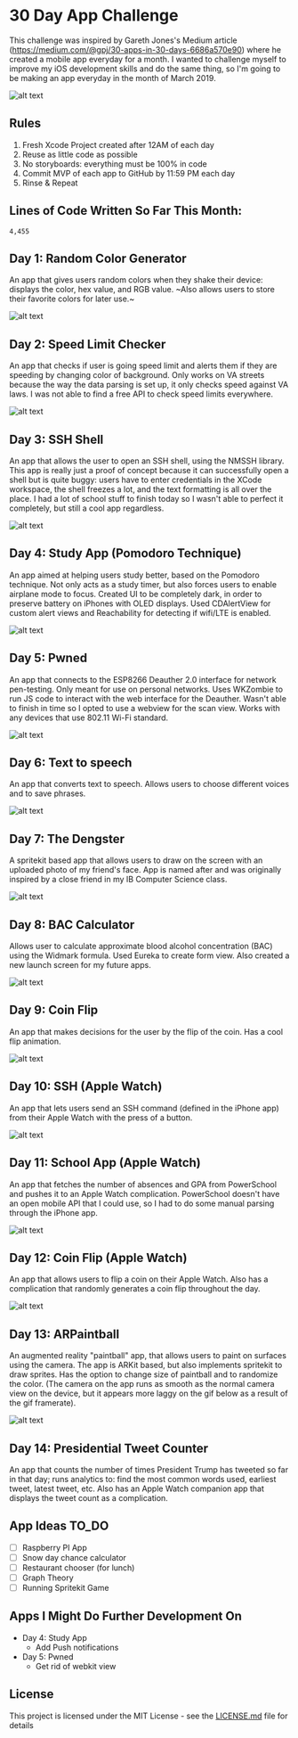 # 30 Day App Challenge
This challenge was inspired by Gareth Jones's Medium article (https://medium.com/@gpj/30-apps-in-30-days-6686a570e90) where he created a mobile app everyday for a month. I wanted to challenge myself to improve my iOS development skills and do the same thing, so I'm going to be making an app everyday in the month of March 2019. 

![alt text](https://cdn-images-1.medium.com/max/2560/1*HrhwTIbp2hchH0-GmbKusg.jpeg)

## Rules
1. Fresh Xcode Project created after 12AM of each day 
2. Reuse as little code as possible 
3. No storyboards: everything must be 100% in code
4. Commit MVP of each app to GitHub by 11:59 PM each day
5. Rinse & Repeat

## Lines of Code Written So Far This Month: 
```
4,455
```

## Day 1: Random Color Generator 
An app that gives users random colors when they shake their device: displays the color, hex value, and RGB value. ~Also allows users to store their favorite colors for later use.~ 

![alt text](https://github.com/vlad-munteanu/30Apps_30Days/blob/master/Screenshots/Gifs/Day1.gif)

## Day 2: Speed Limit Checker
An app that checks if user is going speed limit and alerts them if they are speeding by changing color of background. Only works on VA streets because the way the data parsing is set up, it only checks speed against VA laws. I was not able to find a free API to check speed limits everywhere.

![alt text](https://github.com/vlad-munteanu/30Apps_30Days/blob/master/Screenshots/Gifs/Day2.gif) 

## Day 3: SSH Shell
An app that allows the user to open an SSH shell, using the NMSSH library. This app is really just a proof of concept because it can successfully open a shell but is quite buggy: users have to enter credentials in the XCode workspace, the shell freezes a lot, and the text formatting is all over the place. I had a lot of school stuff to finish today so I wasn't able to perfect it completely, but still a cool app regardless.  

![alt text](https://github.com/vlad-munteanu/30Apps_30Days/blob/master/Screenshots/Gifs/Day3.gif)

## Day 4: Study App (Pomodoro Technique) 
An app aimed at helping users study better, based on the Pomodoro technique. Not only acts as a study timer, but also forces users to enable airplane mode to focus. Created UI to be completely dark, in order to preserve battery on iPhones with OLED displays. Used CDAlertView for custom alert views and Reachability for detecting if wifi/LTE is enabled.

![alt text](https://github.com/vlad-munteanu/30Apps_30Days/blob/master/Screenshots/Gifs/Day4.gif)

## Day 5: Pwned  
An app that connects to the ESP8266 Deauther 2.0 interface for network pen-testing. Only meant for use on personal networks. Uses WKZombie to run JS code to interact with the web interface for the Deauther. Wasn't able to finish in time so I opted to use a webview for the scan view. Works with any devices that use 802.11 Wi-Fi standard. 

![alt text](https://github.com/vlad-munteanu/30Apps_30Days/blob/master/Screenshots/Gifs/Day5.gif)

## Day 6: Text to speech
An app that converts text to speech. Allows users to choose different voices and to save phrases.

![alt text](https://github.com/vlad-munteanu/30Apps_30Days/blob/master/Screenshots/Gifs/Day6.gif)

## Day 7: The Dengster
A spritekit based app that allows users to draw on the screen with an uploaded photo of my friend's face. App is named after and was originally inspired by a close friend in my IB Computer Science class. 

![alt text](https://github.com/vlad-munteanu/30Apps_30Days/blob/master/Screenshots/Gifs/Day7.gif) 

## Day 8: BAC Calculator 
Allows user to calculate approximate blood alcohol concentration (BAC) using the Widmark formula. Used Eureka to create form view. Also created a new launch screen for my future apps.

![alt text](https://github.com/vlad-munteanu/30Apps_30Days/blob/master/Screenshots/Gifs/Day8.gif)

## Day 9: Coin Flip 
An app that makes decisions for the user by the flip of the coin. Has a cool flip animation. 

![alt text](https://github.com/vlad-munteanu/30Apps_30Days/blob/master/Screenshots/Gifs/Day9.gif)

## Day 10: SSH (Apple Watch)
An app that lets users send an SSH command (defined in the iPhone app) from their Apple Watch with the press of a button. 

![alt text](https://github.com/vlad-munteanu/30Apps_30Days/blob/master/Screenshots/Gifs/Day10.gif)

## Day 11: School App (Apple Watch)
An app that fetches the number of absences and GPA from PowerSchool and pushes it to an Apple Watch complication. PowerSchool doesn't have an open mobile API that I could use, so I had to do some manual parsing through the iPhone app.

![alt text](https://github.com/vlad-munteanu/30Apps_30Days/blob/master/Screenshots/Day11.PNG)

## Day 12: Coin Flip (Apple Watch) 
An app that allows users to flip a coin on their Apple Watch. Also has a complication that randomly generates a coin flip throughout the day. 

![alt text](https://github.com/vlad-munteanu/30Apps_30Days/blob/master/Screenshots/Gifs/Day12.gif)

## Day 13: ARPaintball 
An augmented reality "paintball" app, that allows users to paint on surfaces using the camera. The app is ARKit based, but also implements spritekit to draw sprites. Has the option to change size of paintball and to randomize the color. (The camera on the app runs as smooth as the normal camera view on the device, but it appears more laggy on the gif below as a result of the gif framerate). 

![alt text](https://github.com/vlad-munteanu/30Apps_30Days/blob/master/Screenshots/Gifs/Day13.gif)

## Day 14: Presidential Tweet Counter
An app that counts the number of times President Trump has tweeted so far in that day; runs analytics to: find the most common words used, earliest tweet, latest tweet, etc. Also has an Apple Watch companion app that displays the tweet count as a complication. 


## App Ideas TO_DO 
- [ ] Raspberry PI App 
- [ ] Snow day chance calculator 
- [ ] Restaurant chooser (for lunch)
- [ ] Graph Theory
- [ ] Running Spritekit Game 

## Apps I Might Do Further Development On 
- Day 4: Study App 
  - Add Push notifications 
- Day 5: Pwned
  - Get rid of webkit view



## License

This project is licensed under the MIT License - see the [LICENSE.md](LICENSE) file for details
